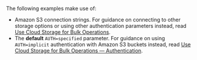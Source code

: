 The following examples make use of:

- Amazon S3 connection strings. For guidance on connecting to other storage options or using other authentication parameters instead, read [Use Cloud Storage for Bulk Operations](use-cloud-storage-for-bulk-operations.html#example-file-urls).
- The **default** `AUTH=specified` parameter. For guidance on using `AUTH=implicit` authentication with Amazon S3 buckets instead, read [Use Cloud Storage for Bulk Operations — Authentication](use-cloud-storage-for-bulk-operations.html#authentication).